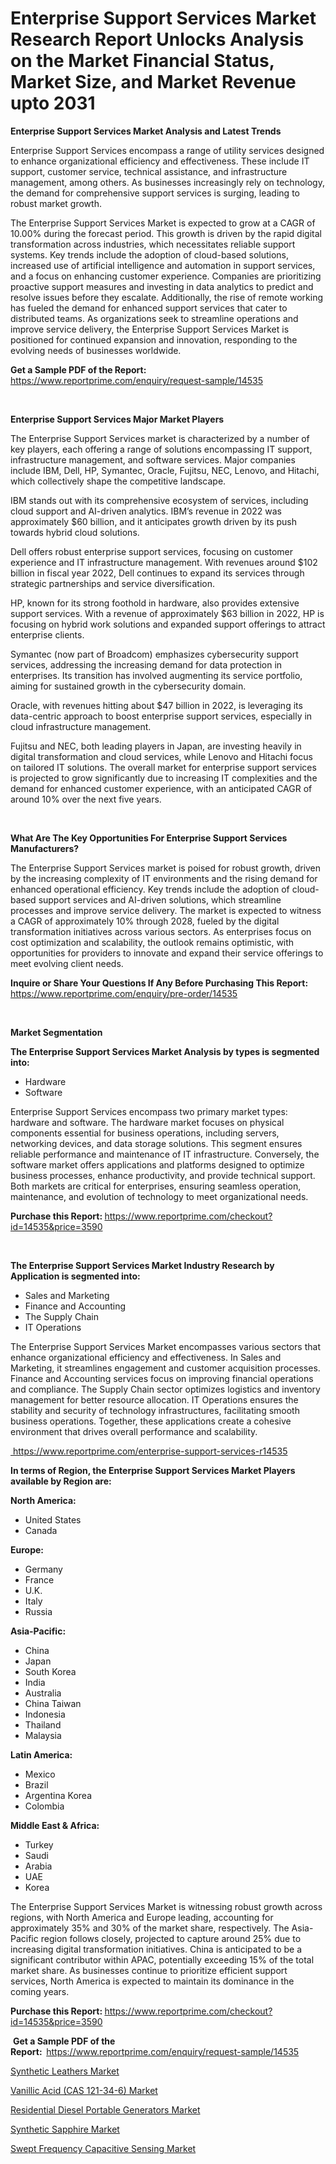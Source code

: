 <p><h1>Enterprise Support Services Market Research Report Unlocks Analysis on the Market Financial Status, Market Size, and Market Revenue upto 2031</h1></p><p><strong>Enterprise Support Services Market Analysis and Latest Trends</strong></p>
<p><p>Enterprise Support Services encompass a range of utility services designed to enhance organizational efficiency and effectiveness. These include IT support, customer service, technical assistance, and infrastructure management, among others. As businesses increasingly rely on technology, the demand for comprehensive support services is surging, leading to robust market growth.</p><p>The Enterprise Support Services Market is expected to grow at a CAGR of 10.00% during the forecast period. This growth is driven by the rapid digital transformation across industries, which necessitates reliable support systems. Key trends include the adoption of cloud-based solutions, increased use of artificial intelligence and automation in support services, and a focus on enhancing customer experience. Companies are prioritizing proactive support measures and investing in data analytics to predict and resolve issues before they escalate. Additionally, the rise of remote working has fueled the demand for enhanced support services that cater to distributed teams. As organizations seek to streamline operations and improve service delivery, the Enterprise Support Services Market is positioned for continued expansion and innovation, responding to the evolving needs of businesses worldwide.</p></p>
<p><strong>Get a Sample PDF of the Report:&nbsp;</strong> <a href="https://www.reportprime.com/enquiry/request-sample/14535?utm_campaign=1141&utm_medium=2&utm_source=Github&utm_content=ia&utm_term=29112024&utm_id=enterprise-support-services">https://www.reportprime.com/enquiry/request-sample/14535</a></p>
<p>&nbsp;</p>
<p><strong>Enterprise Support Services Major Market Players</strong></p>
<p><p>The Enterprise Support Services market is characterized by a number of key players, each offering a range of solutions encompassing IT support, infrastructure management, and software services. Major companies include IBM, Dell, HP, Symantec, Oracle, Fujitsu, NEC, Lenovo, and Hitachi, which collectively shape the competitive landscape.</p><p>IBM stands out with its comprehensive ecosystem of services, including cloud support and AI-driven analytics. IBM’s revenue in 2022 was approximately $60 billion, and it anticipates growth driven by its push towards hybrid cloud solutions.</p><p>Dell offers robust enterprise support services, focusing on customer experience and IT infrastructure management. With revenues around $102 billion in fiscal year 2022, Dell continues to expand its services through strategic partnerships and service diversification.</p><p>HP, known for its strong foothold in hardware, also provides extensive support services. With a revenue of approximately $63 billion in 2022, HP is focusing on hybrid work solutions and expanded support offerings to attract enterprise clients.</p><p>Symantec (now part of Broadcom) emphasizes cybersecurity support services, addressing the increasing demand for data protection in enterprises. Its transition has involved augmenting its service portfolio, aiming for sustained growth in the cybersecurity domain.</p><p>Oracle, with revenues hitting about $47 billion in 2022, is leveraging its data-centric approach to boost enterprise support services, especially in cloud infrastructure management.</p><p>Fujitsu and NEC, both leading players in Japan, are investing heavily in digital transformation and cloud services, while Lenovo and Hitachi focus on tailored IT solutions. The overall market for enterprise support services is projected to grow significantly due to increasing IT complexities and the demand for enhanced customer experience, with an anticipated CAGR of around 10% over the next five years.</p></p>
<p>&nbsp;</p>
<p><strong>What Are The Key Opportunities For Enterprise Support Services Manufacturers?</strong></p>
<p><p>The Enterprise Support Services market is poised for robust growth, driven by the increasing complexity of IT environments and the rising demand for enhanced operational efficiency. Key trends include the adoption of cloud-based support services and AI-driven solutions, which streamline processes and improve service delivery. The market is expected to witness a CAGR of approximately 10% through 2028, fueled by the digital transformation initiatives across various sectors. As enterprises focus on cost optimization and scalability, the outlook remains optimistic, with opportunities for providers to innovate and expand their service offerings to meet evolving client needs.</p></p>
<p><strong>Inquire or Share Your Questions If Any Before Purchasing This Report:</strong> <a href="https://www.reportprime.com/enquiry/pre-order/14535?utm_campaign=1141&utm_medium=2&utm_source=Github&utm_content=ia&utm_term=29112024&utm_id=enterprise-support-services">https://www.reportprime.com/enquiry/pre-order/14535</a></p>
<p>&nbsp;</p>
<p><strong>Market Segmentation</strong></p>
<p><strong>The Enterprise Support Services Market Analysis by types is segmented into:</strong></p>
<p><ul><li>Hardware</li><li>Software</li></ul></p>
<p><p>Enterprise Support Services encompass two primary market types: hardware and software. The hardware market focuses on physical components essential for business operations, including servers, networking devices, and data storage solutions. This segment ensures reliable performance and maintenance of IT infrastructure. Conversely, the software market offers applications and platforms designed to optimize business processes, enhance productivity, and provide technical support. Both markets are critical for enterprises, ensuring seamless operation, maintenance, and evolution of technology to meet organizational needs.</p></p>
<p><strong>Purchase this Report:&nbsp;</strong><a href="https://www.reportprime.com/checkout?id=14535&price=3590&utm_campaign=1141&utm_medium=2&utm_source=Github&utm_content=ia&utm_term=29112024&utm_id=enterprise-support-services">https://www.reportprime.com/checkout?id=14535&price=3590</a></p>
<p>&nbsp;</p>
<p><strong>The Enterprise Support Services Market Industry Research by Application is segmented into:</strong></p>
<p><ul><li>Sales and Marketing</li><li>Finance and Accounting</li><li>The Supply Chain</li><li>IT Operations</li></ul></p>
<p><p>The Enterprise Support Services Market encompasses various sectors that enhance organizational efficiency and effectiveness. In Sales and Marketing, it streamlines engagement and customer acquisition processes. Finance and Accounting services focus on improving financial operations and compliance. The Supply Chain sector optimizes logistics and inventory management for better resource allocation. IT Operations ensures the stability and security of technology infrastructures, facilitating smooth business operations. Together, these applications create a cohesive environment that drives overall performance and scalability.</p></p>
<p><a href="https://www.reportprime.com/enterprise-support-services-r14535?utm_campaign=1141&utm_medium=2&utm_source=Github&utm_content=ia&utm_term=29112024&utm_id=enterprise-support-services">&nbsp;https://www.reportprime.com/enterprise-support-services-r14535</a></p>
<p><strong>In terms of Region, the Enterprise Support Services Market Players available by Region are:</strong></p>
<p>
    <p> <strong> North America: </strong>
        <ul>
            <li>United States</li>
            <li>Canada</li>
        </ul>
        </p> 
    <p> <strong> Europe: </strong>
        <ul>
            <li>Germany</li>
            <li>France</li>
            <li>U.K.</li>
            <li>Italy</li>
            <li>Russia</li>
        </ul>
        </p> 
    <p> <strong> Asia-Pacific: </strong>
        <ul>
            <li>China</li>
            <li>Japan</li>
            <li>South Korea</li>
            <li>India</li>
            <li>Australia</li>
            <li>China Taiwan</li>
            <li>Indonesia</li>
            <li>Thailand</li>
            <li>Malaysia</li>
        </ul>
        </p> 
    <p> <strong> Latin America: </strong>
        <ul>
            <li>Mexico</li>
            <li>Brazil</li>
            <li>Argentina Korea</li>
            <li>Colombia</li>
        </ul>
        </p> 
    <p> <strong> Middle East & Africa: </strong>
        <ul>
            <li>Turkey</li>
            <li>Saudi</li>
            <li>Arabia</li>
            <li>UAE</li>
            <li>Korea</li>
        </ul>
    </p>
    </p>
<p><p>The Enterprise Support Services Market is witnessing robust growth across regions, with North America and Europe leading, accounting for approximately 35% and 30% of the market share, respectively. The Asia-Pacific region follows closely, projected to capture around 25% due to increasing digital transformation initiatives. China is anticipated to be a significant contributor within APAC, potentially exceeding 15% of the total market share. As businesses continue to prioritize efficient support services, North America is expected to maintain its dominance in the coming years.</p></p>
<p><strong>Purchase this Report: </strong><a href="https://www.reportprime.com/checkout?id=14535&price=3590&utm_campaign=1141&utm_medium=2&utm_source=Github&utm_content=ia&utm_term=29112024&utm_id=enterprise-support-services">https://www.reportprime.com/checkout?id=14535&price=3590</a></p>
<p>&nbsp;<strong>Get a Sample PDF of the Report:&nbsp;&nbsp;</strong><a href="https://www.reportprime.com/enquiry/request-sample/14535?utm_campaign=1141&utm_medium=2&utm_source=Github&utm_content=ia&utm_term=29112024&utm_id=enterprise-support-services">https://www.reportprime.com/enquiry/request-sample/14535</a></p>
<p><strong></strong></p>
<p><p><a href="https://www.linkedin.com/pulse/synthetic-leathers-market-share-analysis-growth-trends-4k8oe?utm_campaign=1141&utm_medium=2&utm_source=Github&utm_content=ia&utm_term=29112024&utm_id=enterprise-support-services">Synthetic Leathers Market</a></p><p><a href="https://issuu.com/reportprime-2/docs/vanillic-acid-cas-121-34-6-market-size-2030.pptx?utm_campaign=1141&utm_medium=2&utm_source=Github&utm_content=ia&utm_term=29112024&utm_id=enterprise-support-services">Vanillic Acid (CAS 121-34-6) Market</a></p><p><a href="https://issuu.com/reportprime-2/docs/residential-diesel-portable-generators-market-size?utm_campaign=1141&utm_medium=2&utm_source=Github&utm_content=ia&utm_term=29112024&utm_id=enterprise-support-services">Residential Diesel Portable Generators Market</a></p><p><a href="https://www.linkedin.com/pulse/future-ready-strategic-insights-global-synthetic-sapphire-5wkqe?utm_campaign=1141&utm_medium=2&utm_source=Github&utm_content=ia&utm_term=29112024&utm_id=enterprise-support-services">Synthetic Sapphire Market</a></p><p><a href="https://www.linkedin.com/pulse/swept-frequency-capacitive-sensing-market-report-product-type-wmrdf?utm_campaign=1141&utm_medium=2&utm_source=Github&utm_content=ia&utm_term=29112024&utm_id=enterprise-support-services">Swept Frequency Capacitive Sensing Market</a></p></p>